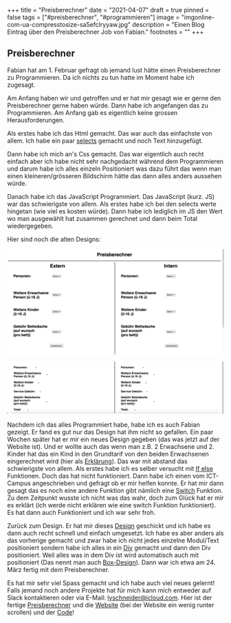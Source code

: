 +++
title = "Preisberechner"
date = "2021-04-07"
draft = true
pinned = false
tags = ["#preisberechner", "#programmieren"]
image = "imgonline-com-ua-compresstosize-sa5efclryyaw.jpg"
description = "Einen Blog Eintrag über den Preisberechner Job von Fabian."
footnotes = ""
+++
## **Preisberechner**

Fabian hat am 1. Februar gefragt ob jemand lust hätte einen Preisberechner zu Programmieren. Da ich nichts zu tun hatte im Moment habe ich zugesagt.

Am Anfang haben wir und getroffen und er hat mir gesagt wie er gerne den Preisberechner gerne haben würde. Dann habe ich angefangen das zu Programmieren. Am Anfang gab es eigentlich keine grossen Herausforderungen.

Als erstes habe ich das Html gemacht. Das war auch das einfachste von allem. Ich habe ein paar [selects](https://www.w3schools.com/tags/tag_select.asp) gemacht und noch Text hinzugefügt. 

Dann habe ich mich an's Css gemacht. Das war eigentlich auch recht einfach aber ich habe nicht sehr nachgedacht während dem Programmieren und darum habe ich alles einzeln Positioniert was dazu führt das wenn man einen kleineren/grösseren Bildschirm hätte das dann alles anders aussehen würde.

Danach habe ich das JavaScript Programmiert. Das JavaScript (kurz. JS) war das schwierigste von allem. Als erstes habe ich bei den selects werte hingetan (wie viel es kosten würde). Dann habe ich lediglich im JS den Wert wo man ausgewählt hat zusammen gerechnet und dann beim Total wiedergegeben.

Hier sind noch die alten Designs:

![](image.png)

![](image_total.png)

Nachdem ich das alles Programmiert habe, habe ich es auch Fabian gezeigt. Er fand es gut nur das Design hat ihm nicht so gefallen. Ein paar Wochen später hat er mir ein neues Design gegeben (das was jetzt auf der Website ist). Und er wollte auch das wenn man z.B. 2 Erwachsene und 2. Kinder hat das ein Kind in den Grundtarif von den beiden Erwachsenen eingerechnet wird (hier als [](https://photos.app.goo.gl/MQYjJRyTAnjerk8P9)[Erklärung](https://photos.app.goo.gl/pVLXRBuQ4qYLBZJ18)). Das war mit abstand das schwierigste von allem. Als erstes habe ich es selber versucht mit [If else](https://www.w3schools.com/js/js_if_else.asp) Funktionen. Doch das hat nicht funktioniert. Dann habe ich einen vom ICT-Campus angeschrieben und gefragt ob er mir helfen konnte. Er hat mir dann gesagt das es noch eine andere Funktion gibt nämlich eine [Switch](https://www.w3schools.com/js/js_switch.asp) Funktion. Zu dem Zeitpunkt wusste ich nicht was das wahr, doch zum Glück hat er mir es erklärt (ich werde nicht erklären wie eine switch Funktion funktioniert). Es hat dann auch Funktioniert und ich war sehr froh.

Zurück zum Design. Er hat mir dieses [Design](https://drive.google.com/file/d/10hzRC3NQ6C8QZDp2brd62wdBkoB8oSNX/view?usp=sharing) geschickt und ich habe es dann auch recht schnell und einfach umgesetzt. Ich habe es aber anders als das vorherige gemacht und zwar habe ich nicht jedes einzelne Modul/Text positioniert sondern habe ich alles in ein [Div](https://www.w3schools.com/tags/tag_div.ASP) gemacht und dann den Div positioniert. Weil alles was in dem Div ist wird automatisch auch mit positioniert (Das nennt man auch [Box-Design](https://www.w3schools.com/css/css_boxmodel.asp)). Dann war ich etwa am 24. März fertig mit dem Preisberechner.

Es hat mir sehr viel Spass gemacht und ich habe auch viel neues gelernt! Falls jemand noch andere Projekte hat für mich kann mich entweder auf Slack kontaktieren oder via E-Mail: lyschneider@icloud.com. Hier ist der fertige [Preisberechner](https://c8ps9.csb.app/) und die [Website](https://sevelen.carrd.co/) (bei der Website ein wenig runter scrollen) und der [Code](https://codesandbox.io/s/c8ps9)!